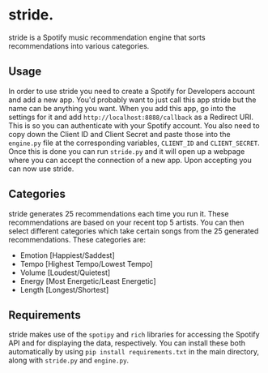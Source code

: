 # stride.
stride is a Spotify music recommendation engine that sorts recommendations into various categories.

## Usage
In order to use stride you need to create a Spotify for Developers account and add a new app. You'd probably want to just call this app stride but the name can be anything you want. When you add this app, go into the settings for it and add `http://localhost:8888/callback` as a Redirect URI. This is so you can authenticate with your Spotify account. You also need to copy down the Client ID and Client Secret and paste those into the `engine.py` file at the corresponding variables, `CLIENT_ID` and `CLIENT_SECRET`. Once this is done you can run `stride.py` and it will open up a webpage where you can accept the connection of a new app. Upon accepting you can now use stride.
## Categories
stride generates 25 recommendations each time you run it. These recommendations are based on your recent top 5 artists. You can then select different categories which take certain songs from the 25 generated recommendations. These categories are:
- Emotion [Happiest/Saddest]
- Tempo [Highest Tempo/Lowest Tempo]
- Volume [Loudest/Quietest]
- Energy [Most Energetic/Least Energetic]
- Length [Longest/Shortest]
## Requirements
stride makes use of the `spotipy` and `rich` libraries for accessing the Spotify API and for displaying the data, respectively. You can install these both automatically by using `pip install requirements.txt` in the main directory, along with `stride.py` and `engine.py`.

